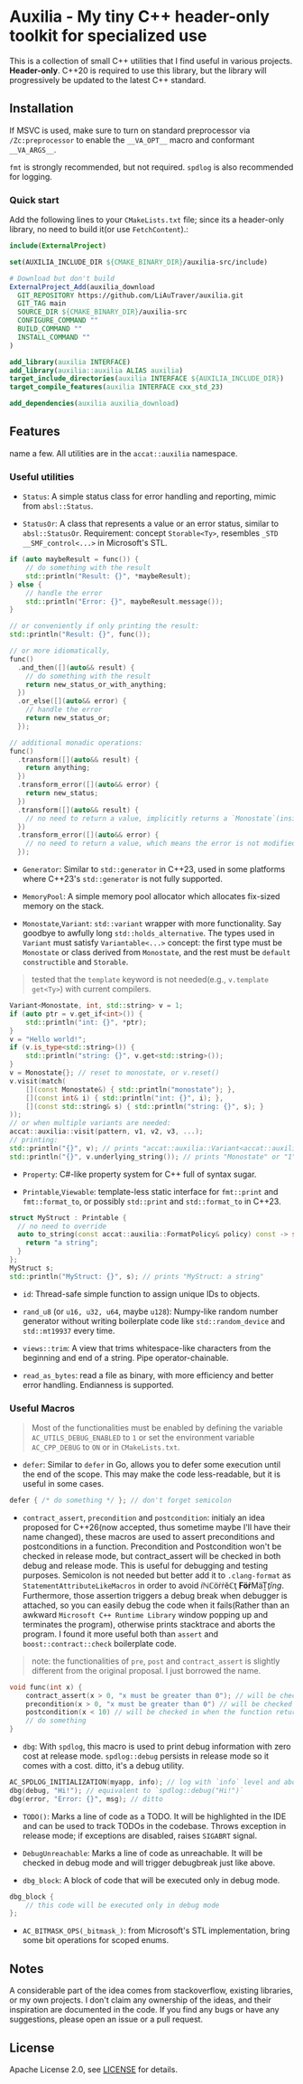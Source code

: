 # Auxilia - My tiny C++ header-only toolkit for specialized use

This is a collection of small C++ utilities that I find useful in various projects. **Header-only**.
C++20 is required to use this library, but the library will progressively be updated to the latest C++ standard. 

## Installation

If MSVC is used, make sure to turn on standard preprocessor via `/Zc:preprocessor` to enable the `__VA_OPT__` macro and conformant `__VA_ARGS__`. 

`fmt` is strongly recommended, but not required. `spdlog` is also recommended for logging.

### Quick start

Add the following lines to your `CMakeLists.txt` file; since its a header-only library, no need to build it(or use `FetchContent`).:

```cmake
include(ExternalProject)

set(AUXILIA_INCLUDE_DIR ${CMAKE_BINARY_DIR}/auxilia-src/include)

# Download but don't build
ExternalProject_Add(auxilia_download
  GIT_REPOSITORY https://github.com/LiAuTraver/auxilia.git
  GIT_TAG main
  SOURCE_DIR ${CMAKE_BINARY_DIR}/auxilia-src
  CONFIGURE_COMMAND ""
  BUILD_COMMAND ""
  INSTALL_COMMAND ""
)

add_library(auxilia INTERFACE)
add_library(auxilia::auxilia ALIAS auxilia)
target_include_directories(auxilia INTERFACE ${AUXILIA_INCLUDE_DIR})
target_compile_features(auxilia INTERFACE cxx_std_23)

add_dependencies(auxilia auxilia_download)
```

## Features

name a few. All utilities are in the `accat::auxilia` namespace.

### Useful utilities

- `Status`: A simple status class for error handling and reporting, mimic from `absl::Status`.

- `StatusOr`: A class that represents a value or an error status, similar to `absl::StatusOr`. Requirement: concept `Storable<Ty>`, resembles `_STD __SMF_control<...>` in Microsoft's STL.
```cpp
if (auto maybeResult = func()) {
    // do something with the result
    std::println("Result: {}", *maybeResult);
} else {
    // handle the error
    std::println("Error: {}", maybeResult.message());
}

// or conveniently if only printing the result:
std::println("Result: {}", func());

// or more idiomatically,
func()
  .and_then([](auto&& result) {
    // do something with the result
    return new_status_or_with_anything;
  })
  .or_else([](auto&& error) {
    // handle the error
    return new_status_or;
  });

// additional monadic operations:
func()
  .transform([](auto&& result) {
    return anything;
  })
  .transform_error([](auto&& error) {
    return new_status;
  })
  .transform([](auto&& result) {
    // no need to return a value, implicitly returns a `Monostate`(inside a `StatusOr`)
  })
  .transform_error([](auto&& error) {
    // no need to return a value, which means the error is not modified and will propagate
  });
```
- `Generator`: Similar to `std::generator` in C++23, used in some platforms where C++23's `std::generator` is not fully supported.

- `MemoryPool`: A simple memory pool allocator which allocates fix-sized memory on the stack.

- `Monostate`,`Variant`: `std::variant` wrapper with more functionality. Say goodbye to awfully long `std::holds_alternative`. The types used in `Variant` must satisfy `Variantable<...>` concept: the first type must be `Monostate` or class derived from `Monostate`, and the rest must be `default constructible` and `Storable`.
> tested that the `template` keyword is not needed(e.g., `v.template get<Ty>`) with current compilers.
```cpp
Variant<Monostate, int, std::string> v = 1;
if (auto ptr = v.get_if<int>()) {
    std::println("int: {}", *ptr);
} 
v = "Hello world!";
if (v.is_type<std::string>()) {
    std::println("string: {}", v.get<std::string>());
}
v = Monostate{}; // reset to monostate, or v.reset() 
v.visit(match(
    [](const Monostate&) { std::println("monostate"); },
    [](const int& i) { std::println("int: {}", i); },
    [](const std::string& s) { std::println("string: {}", s); }
));
// or when multiple variants are needed:
accat::auxilia::visit(pattern, v1, v2, v3, ...);
// printing:
std::println("{}", v); // prints "accat::auxilia::Variant<accat::auxilia::Monostate, ...>"
std::println("{}", v.underlying_string()); // prints "Monostate" or "1" or "Hello world!" depending on the type of `v`
```

- `Property`: C#-like property system for C++ full of syntax sugar.

- `Printable`,`Viewable`: template-less static interface for `fmt::print` and `fmt::format_to`, or possibly `std::print` and `std::format_to` in C++23.
```cpp
struct MyStruct : Printable {
  // no need to override
  auto to_string(const accat::auxilia::FormatPolicy& policy) const -> string_type {
    return "a string";
  }
};
MyStruct s;
std::println("MyStruct: {}", s); // prints "MyStruct: a string"
```
- `id`: Thread-safe simple function to assign unique IDs to objects.

- `rand_u8` (or `u16, u32, u64`, maybe `u128`): Numpy-like random number generator without writing boilerplate code like `std::random_device` and `std::mt19937` every time.

- `views::trim`: A view that trims whitespace-like characters from the beginning and end of a string. Pipe operator-chainable.

- `read_as_bytes`: read a file as binary, with more efficiency and better error handling. Endianness is supported.

### Useful Macros

> Most of the functionalities must be enabled by defining the variable `AC_UTILS_DEBUG_ENABLED` to `1` or set the environment variable `AC_CPP_DEBUG` to `ON` or in `CMakeLists.txt`.

- `defer`: Similar to `defer` in Go, allows you to defer some execution until the end of the scope. This may make the code less-readable, but it is useful in some cases.
```cpp
defer { /* do something */ }; // don't forget semicolon
```

- `contract_assert`, `precondition` and `postcondition`: initialy an idea proposed for C++26(now accepted, thus sometime maybe I'll have their name changed), these macros are used to assert preconditions and postconditions in a function. Precondition and Postcondition won't be checked in release mode, but contract_assert will be checked in both debug and release mode. This is useful for debugging and testing purposes. Semicolon is not needed but better add it to `.clang-format` as `StatementAttributeLikeMacros` in order to avoid *iℕℂ*öṙṙĕℂţ **Föṙ**MäṮ*ţĭng*.
Furthermore, those assertion triggers a debug break when debugger is attached, so you can easily debug the code when it fails(Rather than an awkward `Microsoft C++ Runtime Library` window popping up and terminates the program), otherwise prints stacktrace and aborts the program. I found it more useful both than `assert` and `boost::contract::check` boilerplate code. 

> note: the functionalities of `pre`, `post` and `contract_assert` is slightly different from the original proposal. I just borrowed the name.
```cpp
void func(int x) {
    contract_assert(x > 0, "x must be greater than 0"); // will be checked in both debug and release mode
    precondition(x > 0, "x must be greater than 0") // will be checked at once, so ensure put it at the beginning of the function
    postcondition(x < 10) // will be checked in when the function returns
    // do something
}
```
- `dbg`: With `spdlog`, this macro is used to print debug information with zero cost at release mode. `spdlog::debug` persists in release mode so it comes with a cost. ditto, it's a debug utility. 
```cpp
AC_SPDLOG_INITIALIZATION(myapp, info); // log with `info` level and above will be printed 
dbg(debug, "Hi!"); // equivalent to `spdlog::debug("Hi!")`
dbg(error, "Error: {}", msg); // ditto
```
- `TODO()`: Marks a line of code as a TODO. It will be highlighted in the IDE and can be used to track TODOs in the codebase. Throws exception in release mode; if exceptions are disabled, raises `SIGABRT` signal. 

- `DebugUnreachable`: Marks a line of code as unreachable. It will be checked in debug mode and will trigger debugbreak just like above.

- `dbg_block`: A block of code that will be executed only in debug mode. 
```cpp
dbg_block {
    // this code will be executed only in debug mode
};
```

- `AC_BITMASK_OPS(_bitmask_)`: from Microsoft's STL implementation, bring some bit operations for scoped enums.

## Notes
A considerable part of the idea comes from stackoverflow, existing libraries, or my own projects. I don't claim any ownership of the ideas, and their inspiration are documented in the code. If you find any bugs or have any suggestions, please open an issue or a pull request.

## License
Apache License 2.0, see [LICENSE](LICENSE) for details.
